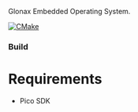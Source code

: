 Glonax Embedded Operating System.

[![CMake](https://github.com/Laixer/Gleos/actions/workflows/cmake.yml/badge.svg)](https://github.com/Laixer/Gleos/actions/workflows/cmake.yml)

### Build

# Requirements
- Pico SDK
